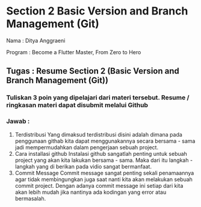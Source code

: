 # Section 2 Basic Version and Branch Management (Git)
Nama : Ditya Anggraeni

Program : Become a Flutter Master, From Zero to Hero

## Tugas : Resume Section 2 (Basic Version and Branch Management (Git))

### Tuliskan 3 poin yang dipelajari dari materi tersebut. Resume / ringkasan materi dapat disubmit melalui Github

### Jawab : 
1. Terdistribusi
Yang dimaksud terdistribusi disini adalah dimana pada penggunaan githab kita dapat menggunakannya secara bersama - sama jadi mempermudahkan dalam pengerjaan sebuah project.
2. Cara installasi github 
Instalasi github sangatlah penting untuk sebuah project yang akan kita lakukan bersama - sama. Maka dari itu langkah - langkah yang di berikan pada vidio sangat bermanfaat.
3. Commit Message
Commit message sangat penting sekali penamaannya agar tidak membingungkan juga saat nanti kita akan melakukan sebuah commit project. Dengan adanya commit message ini setiap dari kita akan lebih mudah jika nantinya ada kodingan yang error atau bermasalah. 



